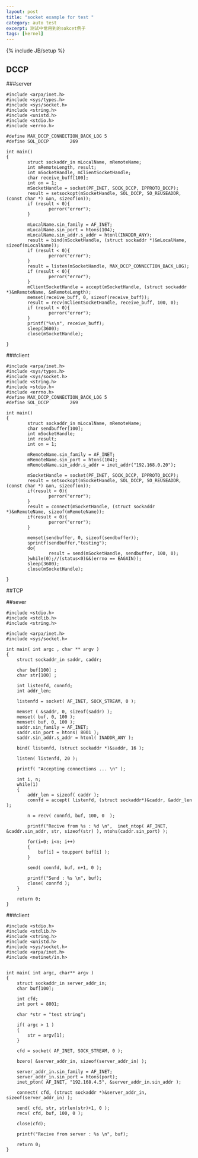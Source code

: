 ```yaml
---
layout: post
title: "socket example for test "
category: auto test
excerpt: 测试中常用到的sokcet例子
tags: [kernel]
---
```

{% include JB/setup %}

## DCCP

###server

    #include <arpa/inet.h>
    #include <sys/types.h>
    #include <sys/socket.h>
    #include <string.h>
    #include <unistd.h>
    #include <stdio.h>
    #include <errno.h>

    #define MAX_DCCP_CONNECTION_BACK_LOG 5
    #define SOL_DCCP        269

    int main()
    {
            struct sockaddr_in mLocalName, mRemoteName;
            int mRemoteLength, result;
            int mSocketHandle, mClientSocketHandle;
            char receive_buff[100];
            int on = 1;
            mSocketHandle = socket(PF_INET, SOCK_DCCP, IPPROTO_DCCP);
            result = setsockopt(mSocketHandle, SOL_DCCP, SO_REUSEADDR, (const char *) &on, sizeof(on));
            if (result < 0){
                    perror("error");
            }

            mLocalName.sin_family = AF_INET;
            mLocalName.sin_port = htons(104);
            mLocalName.sin_addr.s_addr = htonl(INADDR_ANY);
            result = bind(mSocketHandle, (struct sockaddr *)&mLocalName, sizeof(mLocalName));
            if (result < 0){
                    perror("error");
            }
            result = listen(mSocketHandle, MAX_DCCP_CONNECTION_BACK_LOG);
            if (result < 0){
                    perror("error");
            }
            mClientSocketHandle = accept(mSocketHandle, (struct sockaddr *)&mRemoteName, &mRemoteLength);
            memset(receive_buff, 0, sizeof(receive_buff));
            result = recv(mClientSocketHandle, receive_buff, 100, 0);
            if (result < 0){
                    perror("error");
            }
            printf("%s\n", receive_buff);
            sleep(3600);
            close(mSocketHandle);

    }


###client

    #include <arpa/inet.h>
    #include <sys/types.h>
    #include <sys/socket.h>
    #include <string.h>
    #include <stdio.h>
    #include <errno.h>
    #define MAX_DCCP_CONNECTION_BACK_LOG 5
    #define SOL_DCCP        269

    int main()
    {
            struct sockaddr_in mLocalName, mRemoteName;
            char sendbuffer[100];
            int mSocketHandle;
            int result;
            int on = 1;

            mRemoteName.sin_family = AF_INET;
            mRemoteName.sin_port = htons(104);
            mRemoteName.sin_addr.s_addr = inet_addr("192.168.0.20");

            mSocketHandle = socket(PF_INET, SOCK_DCCP, IPPROTO_DCCP);
            result = setsockopt(mSocketHandle, SOL_DCCP, SO_REUSEADDR, (const char *) &on, sizeof(on));
            if(result < 0){
                    perror("error");
            }
            result = connect(mSocketHandle, (struct sockaddr *)&mRemoteName, sizeof(mRemoteName));
            if(result < 0){
                    perror("error");
            }

            memset(sendbuffer, 0, sizeof(sendbuffer));
            sprintf(sendbuffer,"testing");
            do{
                    result = send(mSocketHandle, sendbuffer, 100, 0);
            }while(0);//(status<0)&&(errno == EAGAIN));
            sleep(3600);
            close(mSocketHandle);

    }

##TCP

##sever

    #include <stdio.h>
    #include <stdlib.h>
    #include <string.h>

    #include <arpa/inet.h>
    #include <sys/socket.h>

    int main( int argc , char ** argv )
    {
        struct sockaddr_in saddr, caddr;

        char buf[100] ;
        char str[100] ;

        int listenfd, connfd;
        int addr_len;

        listenfd = socket( AF_INET, SOCK_STREAM, 0 );

        memset ( &saddr, 0, sizeof(saddr) );
        memset( buf, 0, 100 );
        memset( buf, 0, 100 );
        saddr.sin_family = AF_INET;
        saddr.sin_port = htons( 8001 );
        saddr.sin_addr.s_addr = htonl( INADDR_ANY );

        bind( listenfd, (struct sockaddr *)&saddr, 16 );

        listen( listenfd, 20 );

        printf( "Accepting connections ... \n" );

        int i, n;
        while(1)
        {
            addr_len = sizeof( caddr );
            connfd = accept( listenfd, (struct sockaddr*)&caddr, &addr_len );

            n = recv( connfd, buf, 100, 0  );

            printf("Recive from %s : %d \n",  inet_ntop( AF_INET, &caddr.sin_addr, str, sizeof(str) ), ntohs(caddr.sin_port) );

            for(i=0; i<n; i++)
            {
                buf[i] = toupper( buf[i] );
            }

            send( connfd, buf, n+1, 0 );

            printf("Send : %s \n", buf);
            close( connfd );
        }

        return 0;
    }

###client

    #include <stdio.h>
    #include <stdlib.h>
    #include <string.h>
    #include <unistd.h>
    #include <sys/socket.h>
    #include <arpa/inet.h>
    #include <netinet/in.h>


    int main( int argc, char** argv )
    {
        struct sockaddr_in server_addr_in;
        char buf[100];

        int cfd;
        int port = 8001;

        char *str = "test string";

        if( argc > 1 )
        {
            str = argv[1];
        }

        cfd = socket( AF_INET, SOCK_STREAM, 0 );

        bzero( &server_addr_in, sizeof(server_addr_in) );

        server_addr_in.sin_family = AF_INET;
        server_addr_in.sin_port = htons(port);
        inet_pton( AF_INET, "192.168.4.5", &server_addr_in.sin_addr );

        connect( cfd, (struct sockaddr *)&server_addr_in, sizeof(server_addr_in) );

        send( cfd, str, strlen(str)+1, 0 );
        recv( cfd, buf, 100, 0 );

        close(cfd);

        printf("Recive from server : %s \n", buf);

        return 0;
    }
